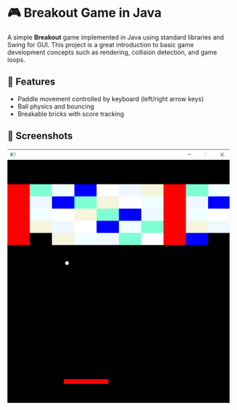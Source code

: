 # 🎮 Breakout Game in Java

A simple **Breakout** game implemented in Java using standard libraries and Swing for GUI. This project is a great introduction to basic game development concepts such as rendering, collision detection, and game loops.

## 🧩 Features

- Paddle movement controlled by keyboard (left/right arrow keys)
- Ball physics and bouncing
- Breakable bricks with score tracking

## 📸 Screenshots

![Gameplay Screenshot](https://github.com/iamdrzazgowski/brakeout-game/blob/master/images/brakeout-game.png)

